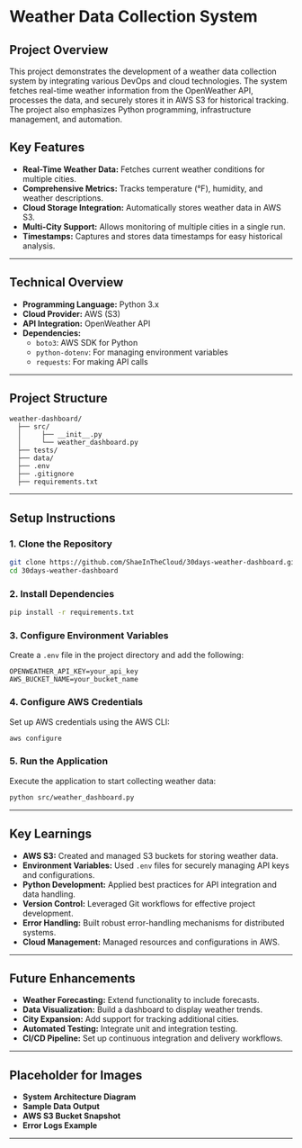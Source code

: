 # Weather Data Collection System

## Project Overview

This project demonstrates the development of a weather data collection system by integrating various DevOps and cloud technologies. The system fetches real-time weather information from the OpenWeather API, processes the data, and securely stores it in AWS S3 for historical tracking. The project also emphasizes Python programming, infrastructure management, and automation.

## Key Features

- **Real-Time Weather Data:** Fetches current weather conditions for multiple cities.
- **Comprehensive Metrics:** Tracks temperature (°F), humidity, and weather descriptions.
- **Cloud Storage Integration:** Automatically stores weather data in AWS S3.
- **Multi-City Support:** Allows monitoring of multiple cities in a single run.
- **Timestamps:** Captures and stores data timestamps for easy historical analysis.

---

## Technical Overview

- **Programming Language:** Python 3.x
- **Cloud Provider:** AWS (S3)
- **API Integration:** OpenWeather API
- **Dependencies:**
  - `boto3`: AWS SDK for Python
  - `python-dotenv`: For managing environment variables
  - `requests`: For making API calls

---

## Project Structure

```plaintext
weather-dashboard/
  ├── src/
  │     ├── __init__.py
  │     └── weather_dashboard.py
  ├── tests/
  ├── data/
  ├── .env
  ├── .gitignore
  ├── requirements.txt
```

---

## Setup Instructions

### 1. Clone the Repository

```bash
git clone https://github.com/ShaeInTheCloud/30days-weather-dashboard.git
cd 30days-weather-dashboard
```

### 2. Install Dependencies

```bash
pip install -r requirements.txt
```

### 3. Configure Environment Variables

Create a `.env` file in the project directory and add the following:

```plaintext
OPENWEATHER_API_KEY=your_api_key
AWS_BUCKET_NAME=your_bucket_name
```

### 4. Configure AWS Credentials

Set up AWS credentials using the AWS CLI:

```bash
aws configure
```

### 5. Run the Application

Execute the application to start collecting weather data:

```bash
python src/weather_dashboard.py
```

---

## Key Learnings

- **AWS S3:** Created and managed S3 buckets for storing weather data.
- **Environment Variables:** Used `.env` files for securely managing API keys and configurations.
- **Python Development:** Applied best practices for API integration and data handling.
- **Version Control:** Leveraged Git workflows for effective project development.
- **Error Handling:** Built robust error-handling mechanisms for distributed systems.
- **Cloud Management:** Managed resources and configurations in AWS.

---

## Future Enhancements

- **Weather Forecasting:** Extend functionality to include forecasts.
- **Data Visualization:** Build a dashboard to display weather trends.
- **City Expansion:** Add support for tracking additional cities.
- **Automated Testing:** Integrate unit and integration testing.
- **CI/CD Pipeline:** Set up continuous integration and delivery workflows.

---

## Placeholder for Images

- **System Architecture Diagram**
- **Sample Data Output**
- **AWS S3 Bucket Snapshot**
- **Error Logs Example**

---
